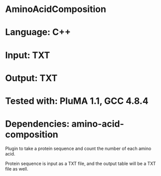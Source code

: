 # AminoAcidComposition
# Language: C++
# Input: TXT
# Output: TXT
# Tested with: PluMA 1.1, GCC 4.8.4
# Dependencies: amino-acid-composition

Plugin to take a protein sequence and count the number of each amino acid.

Protein sequence is input as a TXT file, and the output table will be a TXT file as well.
